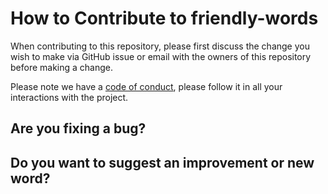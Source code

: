 How to Contribute to friendly-words
================
When contributing to this repository, please first discuss the change you wish to make via GitHub issue or email with the owners of this repository before making a change.

Please note we have a [code of conduct](code_of_conduct.md), please follow it in all your interactions with the project.

Are you fixing a bug?
----------------

Do you want to suggest an improvement or new word?
----------------
